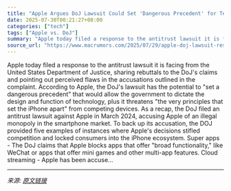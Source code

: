 ```yaml
---
title: "Apple Argues DoJ Lawsuit Could Set 'Dangerous Precedent' for Tech Design"
date: 2025-07-30T00:21:27+08:00
categories: ["tech"]
tags: ["Apple vs. DoJ"]
summary: "Apple today filed a response to the antitrust lawsuit it is facing from the United States Department of Justice, sharing rebuttals to the DoJ's claims and pointing out perceived flaws in the accusatio"
source_url: "https://www.macrumors.com/2025/07/29/apple-doj-lawsuit-response/"
---
```


Apple today filed a response to the antitrust lawsuit it is facing from the United States Department of Justice, sharing rebuttals to the DoJ's claims and pointing out perceived flaws in the accusations outlined in the complaint. According to Apple, the DoJ's lawsuit has the potential to "set a dangerous precedent" that would allow the government to dictate the design and function of technology, plus it threatens "the very principles that set the iPhone apart" from competing devices. As a recap, the DoJ filed an antitrust lawsuit against Apple in March 2024, accusing Apple of an illegal monopoly in the smartphone market. To back up its accusation, the DOJ provided five examples of instances where Apple's decisions stifled competition and locked consumers into the &zwnj;iPhone&zwnj; ecosystem. Super apps - The DoJ claims that Apple blocks apps that offer "broad functionality," like WeChat or apps that offer mini games and other multi-app features. Cloud streaming - Apple has been accuse...

---

*来源: [原文链接](https://www.macrumors.com/2025/07/29/apple-doj-lawsuit-response/)*

